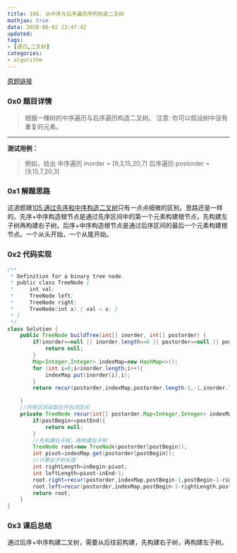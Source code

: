 ```yaml
---
title: 106. 从中序与后序遍历序列构造二叉树
mathjax: true
data: 2020-06-02 23:47:42
updated:
tags:
- [递归,二叉树]
categories:
- algorithm
---
```


[原题链接](https://leetcode-cn.com/problems/construct-binary-tree-from-inorder-and-postorder-traversal/)

### 0x0 题目详情

>根据一棵树的中序遍历与后序遍历构造二叉树。
注意:
你可以假设树中没有重复的元素。

---

**测试用例：**
>例如，给出
中序遍历 inorder = [9,3,15,20,7]
后序遍历 postorder = [9,15,7,20,3]

### 0x1 解题思路

这道题跟[105.通过先序和中序构造二叉树](105-Construct-Binary-Tree-from-Preorder-and-Inorder-Traversal.md)只有一点点细微的区别。思路还是一样的。先序+中序构造根节点是通过先序区间中的第一个元素构建根节点，先构建左子树再构建右子树。后序+中序构造根节点是通过后序区间的最后一个元素构建根节点。一个从头开始，一个从尾开始。

### 0x2 代码实现

``` java
/**
 * Definition for a binary tree node.
 * public class TreeNode {
 *     int val;
 *     TreeNode left;
 *     TreeNode right;
 *     TreeNode(int x) { val = x; }
 * }
 */
class Solution {
    public TreeNode buildTree(int[] inorder, int[] postorder) {
        if(inorder==null || inorder.length==0 || postorder==null || postorder.length==0){
            return null;
        }
        Map<Integer,Integer> indexMap=new HashMap<>();
        for (int i=0;i<inorder.length;i++){
            indexMap.put(inorder[i],i);
        }
        return recur(postorder,indexMap,postorder.length-1,-1,inorder.length-1,-1);

    }
    //所有区间采取左开右闭区间
    private TreeNode recur(int[] postorder,Map<Integer,Integer> indexMap,int postBegin,int postEnd,int inBegin,int inEnd){
        if(postBegin<=postEnd){
            return null;
        }
        //先构建右子树，再构建左子树
        TreeNode root=new TreeNode(postorder[postBegin]);
        int pivot=indexMap.get(postorder[postBegin]);
        //计算右子树长度
        int rightLength=inBegin-pivot;
        int leftLength=pivot-inEnd-1;
        root.right=recur(postorder,indexMap,postBegin-1,postBegin-1-rightLength,inBegin,pivot);
        root.left=recur(postorder,indexMap,postBegin-1-rightLength,postBegin-1-rightLength-leftLength,pivot-1,inEnd);
        return root;
    }
}
```

### 0x3 课后总结

通过后序+中序构建二叉树，需要从后往前构建，先构建右子树，再构建左子树。
